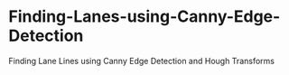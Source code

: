 # Finding-Lanes-using-Canny-Edge-Detection
Finding Lane Lines using Canny Edge Detection and Hough Transforms
